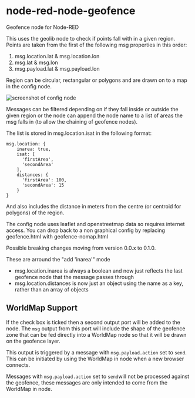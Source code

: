 node-red-node-geofence
======================

Geofence node for Node-RED

This uses the geolib node to check if points fall with in a given region. Points are 
taken from the first of the following msg properties in this order:

 1. msg.location.lat & msg.location.lon
 2. msg.lat & msg.lon
 3. msg.payload.lat & msg.payload.lon

Region can be circular, rectangular or polygons and are drawn on to a map in the 
config node.

![screenshot of config node](https://raw.githubusercontent.com/hardillb/node-red-node-geofence/master/screenshot.png)

Messages can be filtered depending on if they fall inside or outside the given region
or the node can append the node name to a list of areas the msg falls in (to allow the
chaining of geofence nodes).

The list is stored in msg.location.isat in the following format:

```
msg.location: {
    inarea: true,
    isat: [
      'firstArea',
      'secondArea'
    ],
    distances: {
      'firstArea': 100,
      'secondArea': 15
    }
}
```


And also includes the distance in meters from the centre (or centroid for polygons) of the
region. 

The config node uses leaflet and openstreetmap data so requires internet access. 
You can drop back to a non graphical config by replacing geofence.html with 
geofence-nomap.html

Possible breaking changes moving from version 0.0.x to 0.1.0.

These are arround the "add 'inarea'" mode

 - msg.location.inarea is always a boolean and now just reflects the last geofence 
 node that the message passes through
 - msg.location.distances is now just an object using the name as a key, rather than 
 an array of objects

 ## WorldMap Support

 If the check box is ticked then a second output port will be added to the node. The `msg`
 output from this port will include the shape of the geofence zone that can be fed directly
 into a WorldMap node so that it will be drawn on the geofence layer.

 This output is triggered by a message with `msg.payload.action` set to `send`. This can be 
 initiated by using the WorldMap in node when a new browser connects.

 Messages with `msg.payload.action` set to `send`will not be processed against the geofence,
 these messages are only intended to come from the WorldMap in node.